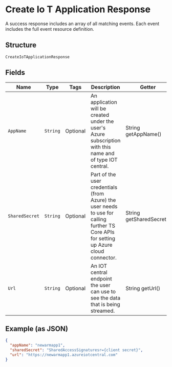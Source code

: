 
# Create Io T Application Response

A success response includes an array of all matching events. Each event includes the full event resource definition.

## Structure

`CreateIoTApplicationResponse`

## Fields

| Name | Type | Tags | Description | Getter | Setter |
|  --- | --- | --- | --- | --- | --- |
| `AppName` | `String` | Optional | An application will be created under the user's Azure subscription with this name and of type IOT central. | String getAppName() | setAppName(String appName) |
| `SharedSecret` | `String` | Optional | Part of the user credentials (from Azure) the user needs to use for calling further TS Core APIs for setting up Azure cloud connector. | String getSharedSecret() | setSharedSecret(String sharedSecret) |
| `Url` | `String` | Optional | An IOT central endpoint the user can use to see the data that is being streamed. | String getUrl() | setUrl(String url) |

## Example (as JSON)

```json
{
  "appName": "newarmapp1",
  "sharedSecret": "SharedAccessSignaturesr={client secret}",
  "url": "https://newarmapp1.azureiotcentral.com"
}
```


